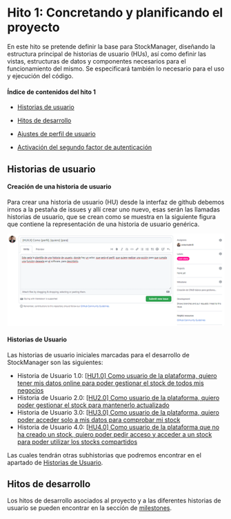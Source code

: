 # Hito 1: Concretando y planificando el proyecto
En este hito se pretende definir la base para StockManager, diseñando la estructura principal de historias de usuario (HUs), así como definir las vistas, estructuras de datos y componentes necesarios para el funcionamiento del mismo. Se especificará también lo necesario para el uso y ejecución del código.

#### Índice de contenidos del hito 1
- [Historias de usuario](#item1)

- [Hitos de desarrollo](#item2)

- [Ajustes de perfil de usuario](#item3)

- [Activación del segundo factor de autenticación](#item4)

## Historias de usuario <a name="item1"></a>
#### Creación de una historia de usuario
Para crear una historia de usuario (HU) desde la interfaz de github debemos irnos a la pestaña de issues y allí crear uno nuevo, esas serán las llamadas historias de usuario, que se crean como se muestra en la siguiente figura que contiene la representación de una historia de usuario genérica.

![User History Creation](/assets/hito1/HUCreation.png)
#### Historias de Usuario
Las historias de usuario iniciales marcadas para el desarrollo de StockManager son las siguientes:
- Historia de Usuario 1.0: [[HU1.0] Como usuario de la plataforma, quiero tener mis datos online para poder gestionar el stock de todos mis negocios](https://github.com/victormafe18/StockManager/issues/1)
- Historia de Usuario 2.0: [[HU2.0] Como usuario de la plataforma, quiero poder gestionar el stock para mantenerlo actualizado](https://github.com/victormafe18/StockManager/issues/2)
- Historia de Usuario 3.0: [[HU3.0] Como usuario de la plataforma, quiero poder acceder solo a mis datos para comprobar mi stock](https://github.com/victormafe18/StockManager/issues/3)
- Historia de Usuario 4.0: [[HU4.0] Como usuario de la plataforma que no ha creado un stock, quiero poder pedir acceso y acceder a un stock para poder utilizar los stocks compartidos](https://github.com/victormafe18/StockManager/issues/4)

Las cuales tendrán otras subhistorias que podremos encontrar en el apartado de [Historias de Usuario](https://github.com/victormafe18/StockManager/issues).

## Hitos de desarrollo <a name="item2"></a>
Los hitos de desarrollo asociados al proyecto y a las diferentes historias de usuario se pueden encontrar en la sección de [milestones](https://github.com/victormafe18/StockManager/milestones).
